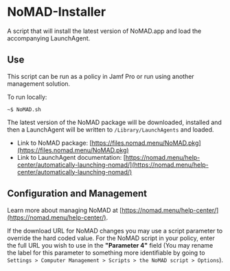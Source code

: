 # NoMAD-Installer

A script that will install the latest version of NoMAD.app and load the accompanying LaunchAgent.

## Use

This script can be run as a policy in Jamf Pro or run using another management solution.

To run locally:

```
~$ NoMAD.sh
```

The latest version of the NoMAD package will be downloaded, installed and then a LaunchAgent will be written to `/Library/LaunchAgents` and loaded.

* Link to NoMAD package: [https://files.nomad.menu/NoMAD.pkg](https://files.nomad.menu/NoMAD.pkg)
* Link to LaunchAgent documentation: [https://nomad.menu/help-center/automatically-launching-nomad/](https://nomad.menu/help-center/automatically-launching-nomad/)

## Configuration and Management

Learn more about managing NoMAD at [https://nomad.menu/help-center/](https://nomad.menu/help-center/).

If the download URL for NoMAD changes you may use a script parameter to override the hard coded value. For the NoMAD script in your policy, enter the full URL you wish to use in the **"Parameter 4"** field (You may rename the label for this parameter to something more identifiable by going to `Settings > Computer Management > Scripts > the NoMAD script > Options`).
